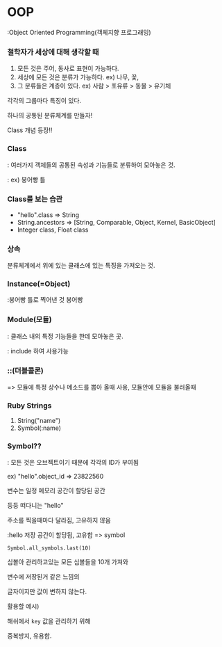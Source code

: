 # OOP

:Object Oriented Programming(객체지향 프로그래밍)



### 철학자가 세상에 대해 생각할 때

1. 모든 것은 주어, 동사로 표현이 가능하다.
2. 세상에 모든 것은 분류가 가능하다.  ex) 나무, 꽃, 
3. 그 분류들은 계층이 있다. ex) 사람 > 포유류 > 동물 > 유기체



각각의 그룹마다 특징이 있다.

하나의 공통된 분류체계를 만들자!

Class 개념 등장!!



### Class

:  여러가지 객체들의 공통된 속성과 기능들로 분류하여 모아놓은 것.

: ex) 붕어빵 틀



### Class를 보는 습관

- "hello".class => String
- String.ancestors => [String, Comparable, Object, Kernel, BasicObject]
- Integer class, Float class



### 상속

분류체계에서 위에 있는 클래스에 있는 특징을 가져오는 것.



### Instance(=Object)

:붕어빵 틀로 찍어낸 것 붕어빵



### Module(모듈)

: 클래스 내의 특정 기능들을 한데 모아놓은 곳.

: include 하여 사용가능



### ::(더블콜론)

=> 모듈에 특정 상수나 메소드를 뽑아 올때 사용, 모듈안에 모듈을 불러올때



### Ruby Strings

1. String("name")
2. Symbol(:name)



### Symbol??



: 모든 것은 오브젝트이기 때문에 각각의 ID가 부여됨

ex) "hello".object_id => 23822560

변수는 일정 메모리 공간이 할당된 공간



둥둥 떠다니는 "hello"

주소를 찍을때마다 달라짐, 고유하지 않음



:hello 저장 공간이 할당됨, 고유함 => symbol

`Symbol.all_symbols.last(10)`

심볼아 관리하고있는 모든 심볼들을 10개 가져와



변수에 저장된거 같은 느낌의

글자이지만 값이 변하지 않는다.



활용할 예시)

해쉬에서 `key` 값을 관리하기 위해 

중복방지, 유용함.





